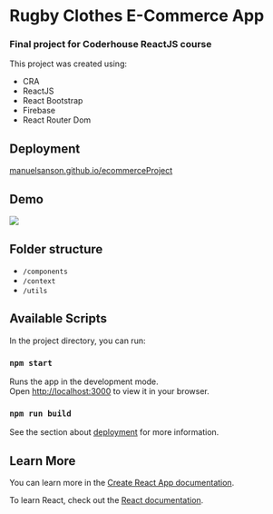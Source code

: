 # Rugby Clothes E-Commerce App

### Final project for Coderhouse ReactJS course

This project was created using:
- CRA
- ReactJS
- React Bootstrap
- Firebase
- React Router Dom

## Deployment

[manuelsanson.github.io/ecommerceProject](https://manuelsanson.github.io/ecommerceProject)

## Demo

![](link)

## Folder structure
- `/components`
- `/context`
- `/utils`

## Available Scripts

In the project directory, you can run:

### `npm start`

Runs the app in the development mode.\
Open [http://localhost:3000](http://localhost:3000) to view it in your browser.

### `npm run build`

See the section about [deployment](https://facebook.github.io/create-react-app/docs/deployment) for more information.

## Learn More

You can learn more in the [Create React App documentation](https://facebook.github.io/create-react-app/docs/getting-started).

To learn React, check out the [React documentation](https://reactjs.org/).